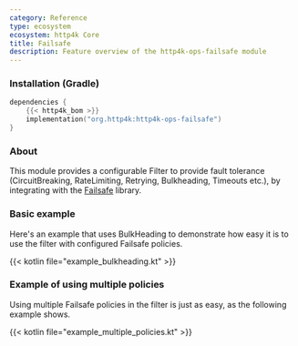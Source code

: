 ```yaml
---
category: Reference
type: ecosystem
ecosystem: http4k Core
title: Failsafe
description: Feature overview of the http4k-ops-failsafe module
---
```



### Installation (Gradle)

```kotlin
dependencies {
    {{< http4k_bom >}}
    implementation("org.http4k:http4k-ops-failsafe")
}
```

### About

This module provides a configurable Filter to provide fault tolerance (CircuitBreaking, RateLimiting, Retrying, Bulkheading, Timeouts etc.),
by integrating with the [Failsafe](https://failsafe.dev/) library.

### Basic example 

Here's an example that uses BulkHeading to demonstrate how easy it is to use the filter with configured Failsafe policies.

{{< kotlin file="example_bulkheading.kt" >}}

### Example of using multiple policies 

Using multiple Failsafe policies in the filter is just as easy, as the following example shows.

{{< kotlin file="example_multiple_policies.kt" >}}
